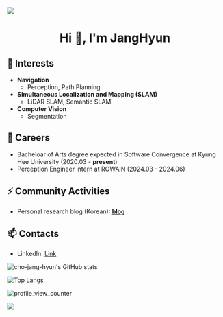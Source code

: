 <div>
<img src="https://capsule-render.vercel.app/api?type=waving&color=BDBDC8&height=100&section=header" />

<h1 align="center">Hi 👋, I'm JangHyun</h1>

## 🌱 Interests
- **Navigation**
  - Perception, Path Planning
- **Simultaneous Localization and Mapping (SLAM)**
  - LiDAR SLAM, Semantic SLAM
- **Computer Vision**
  - Segmentation

## 🔭 Careers
- Bacheloar of Arts degree expected in Software Convergence at Kyung Hee University (2020.03 - **present**)
- Perception Engineer intern at ROWAIN (2024.03 - 2024.06)

## ⚡ Community Activities
- Personal research blog (Korean): [**blog**](https://priceless-hyun.tistory.com/)

## 📫 Contacts
- LinkedIn: [Link](https://www.linkedin.com/in/janghyun-cho/)

<!--
**cho-jang-hyun/cho-jang-hyun** is a ✨ _special_ ✨ repository because its `README.md` (this file) appears on your GitHub profile.

Here are some ideas to get you started:

- 🔭 I’m currently working on ...
- 🌱 I’m currently learning ...
- 👯 I’m looking to collaborate on ...
- 🤔 I’m looking for help with ...
- 💬 Ask me about ...
- 📫 How to reach me: ...
- 😄 Pronouns: ...
- ⚡ Fun fact: ...
-->

![cho-jang-hyun's GitHub stats](https://github-readme-stats.vercel.app/api?username=cho-jang-hyun&count_private=true&show_icons=true)

[![Top Langs](https://github-readme-stats.vercel.app/api/top-langs/?username=changh95&exclude_repo=changh95.github.io,cho-jang-hyun.github.io-legacyblog_source,changh95,&layout=compact)](https://github.com/anuraghazra/github-readme-stats)

![profile_view_counter](https://komarev.com/ghpvc/?username=cho-jang-hyun)

<img src="https://capsule-render.vercel.app/api?type=waving&color=BDBDC8&height=100&section=footer" />
</div>
